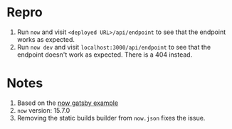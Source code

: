 # Repro

1. Run `now` and visit `<deployed URL>/api/endpoint` to see that the endpoint works as expected.
2. Run `now dev` and visit `localhost:3000/api/endpoint` to see that the endpoint doesn't work as expected. There is a 404 instead.

# Notes

1. Based on the [now gatsby example](https://github.com/zeit/now-examples/tree/master/gatsby)
2. `now` version: 15.7.0
3. Removing the static builds builder from `now.json` fixes the issue.
